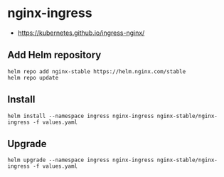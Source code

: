 # nginx-ingress
 - https://kubernetes.github.io/ingress-nginx/

## Add Helm repository
```shell
helm repo add nginx-stable https://helm.nginx.com/stable
helm repo update
```

## Install
```shell
helm install --namespace ingress nginx-ingress nginx-stable/nginx-ingress -f values.yaml
```

## Upgrade
```shell
helm upgrade --namespace ingress nginx-ingress nginx-stable/nginx-ingress -f values.yaml
```
